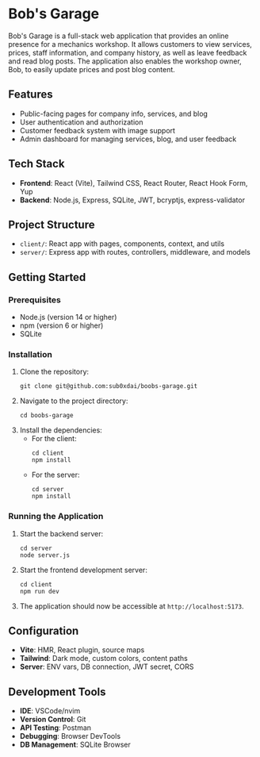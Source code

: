# Bob's Garage

Bob's Garage is a full-stack web application that provides an online presence for a mechanics workshop. It allows customers to view services, prices, staff information, and company history, as well as leave feedback and read blog posts. The application also enables the workshop owner, Bob, to easily update prices and post blog content.

## Features
- Public-facing pages for company info, services, and blog
- User authentication and authorization
- Customer feedback system with image support
- Admin dashboard for managing services, blog, and user feedback

## Tech Stack
- **Frontend**: React (Vite), Tailwind CSS, React Router, React Hook Form, Yup
- **Backend**: Node.js, Express, SQLite, JWT, bcryptjs, express-validator

## Project Structure
- `client/`: React app with pages, components, context, and utils
- `server/`: Express app with routes, controllers, middleware, and models

## Getting Started

### Prerequisites
- Node.js (version 14 or higher)
- npm (version 6 or higher)
- SQLite

### Installation
1. Clone the repository:
   ```
   git clone git@github.com:sub0xdai/boobs-garage.git
   ```
2. Navigate to the project directory:
   ```
   cd boobs-garage
   ```
3. Install the dependencies:
   - For the client:
     ```
     cd client
     npm install
     ```
   - For the server:
     ```
     cd server
     npm install
     ```

### Running the Application
1. Start the backend server:
   ```
   cd server
   node server.js
   ```
2. Start the frontend development server:
   ```
   cd client
   npm run dev
   ```
3. The application should now be accessible at `http://localhost:5173`.

## Configuration
- **Vite**: HMR, React plugin, source maps
- **Tailwind**: Dark mode, custom colors, content paths
- **Server**: ENV vars, DB connection, JWT secret, CORS

## Development Tools
- **IDE**: VSCode/nvim
- **Version Control**: Git
- **API Testing**: Postman
- **Debugging**: Browser DevTools
- **DB Management**: SQLite Browser




